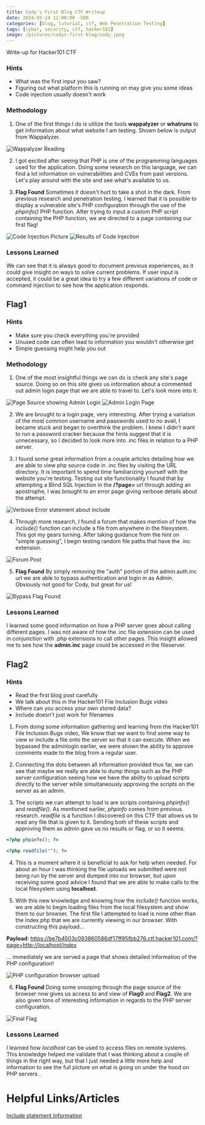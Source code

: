 ```yaml
---
title: Cody's First Blog CTF Writeup
date: 2024-05-24 12:00:00 -500
categories: [blog, tutorial, ctf, Web Penetration Testing]
tags: [cyber, security, ctf, hacker101]
image: /pictures/codys-first-blog/cody.jpeg
---
```


Write-up for Hacker101 CTF


### Hints


- What was the first input you saw?
- Figuring out what platform this is running on may give you some ideas
- Code injection usually doesn't work


### Methodology


1. One of the first things I do is utilize the tools **wappalyzer** or **whatruns** to get information about what website I am testing. Shown below is output from Wappalyzer.


![Wappalyzer Reading](/pictures/codys-first-blog/Wappalzyer-reading.PNG)


2. I got excited after seeing that PHP is one of the programming languages used for the application. Doing some research on this language, we can find a lot information on vulnerabilities and CVEs from past versions. Let's play around with the site and see what's available to us.


3. **Flag Found** Sometimes it doesn't hurt to take a shot in the dark. From previous research and penetration testing, I learned that it is possible to display a vulnerable site's PHP configuration through the use of the *phpinfo()* PHP function. After trying to input a custom PHP script containing the PHP function, we are directed to a page containing our first flag!


![Code Injection Picture](/pictures/codys-first-blog/Code-injection-picture.PNG)
![Results of Code Injection](/pictures/codys-first-blog/code-injection-results.PNG)


### Lessons Learned


We can see that it is always good to document previous experiences, as it could give insight on ways to solve current problems. If user input is accepted, it could be a great idea to try a few different variations of code or command injection to see how the application responds.




## Flag1


### Hints


- Make sure you check everything you're provided
- Unused code can often lead to information you wouldn't otherwise get
- Simple guessing might help you out


### Methodology


1. One of the most insightful things we can do is check any site's page source. Doing so on this site gives us information about a commented out admin login page that we are able to travel to. Let's look more into it.


![Page Source showing Admin Login](/pictures/codys-first-blog/admin-login-excluded.PNG)
![Admin Login Page](/pictures/codys-first-blog/admin-login.PNG)


2. We are brought to a login page, very interesting. After trying a variation of the most common username and passwords used to no avail, I became stuck and began to overthink the problem. I knew I didn't want to run a password cracker because the hints suggest that it is unnecessary, so I decided to look more into .inc files in relation to a PHP server.


3. I found some great information from a couple articles detailing how we are able to view php source code in .inc files by visiting the URL directory.
It is important to spend time familiarizing yourself with the website you're testing. Testing out site functionality I found that by attempting a Blind SQL Injection in the **/?page=** url through adding an apostrophe, I was brought to an error page giving verbose details about the attempt.


![Verbose Error statement about include](/pictures/codys-first-blog/error-statement.PNG)


4. Through more research, I found a forum that makes mention of how the *include()* function can include a file from anywhere in the filesystem. This got my gears turning. After taking guidance from the hint on "simple guessing", I begin testing random file paths that have the .inc extension.


![Forum Post](/pictures/codys-first-blog/forum-post.PNG)


5. **Flag Found** By simply removing the "auth" portion of the admin.auth.inc url we are able to bypass authentication and login in as Admin. Obviously not good for Cody, but great for us!


![Bypass Flag Found](/pictures/codys-first-blog/admin-flag.PNG)


### Lessons Learned


I learned some good information on how a PHP server goes about calling different pages. I was not aware of how the .inc file extension can be used in conjunction with .php extensions to call other pages. This insight allowed me to see how the **admin.inc** page could be accessed in the fileserver.


## Flag2


### Hints


- Read the first blog post carefully
- We talk about this in the Hacker101 File Inclusion Bugs video
- Where can you access your own stored data?
- Include doesn't just work for filenames




1. From doing some information gathering and learning from the Hacker101 File Inclusion Bugs video, We know that we want to find some way to view or include a file onto the server so that it can execute. When we bypassed the adminlogin earlier, we were shown the ability to approve comments made to the blog from a regular user.


2. Connecting the dots between all information provided thus far, we can see that maybe we really are able to dump things such as the PHP server configuration seeing how we have the ability to upload scripts directly to the server while simultaneously approving the scripts on the server as an admin.


3. The scripts we can attempt to load is are scripts containing *phpinfo()* and *readfile()*. As mentioned earlier, *phpinfo* comes from previous research. *readfile* is a function I discovered on this CTF that allows us to read any file that is given to it. Sending both of these scripts and approving them as admin gave us no results or flag, or so it seems.

```php
<?php phpinfo(); ?>

```
```php
<?php readfile(""); ?>
```


4. This is a moment where it is beneficial to ask for help when needed. For about an hour I was thinking the file uploads we submitted were not being run by the server and dumped into our browser, but upon receiving some good advice I found that we are able to make calls to the local filesystem using **localhost**.


5. With this new knowledge and knowing how the *include()* function works, we are able to begin loading files from the local filesystem and show them to our browser. The first file I attempted to load is none other than the index.php that we are currently viewing in our browser. With constructing this payload...


**Payload**: https://be7b4503c093860586df17ff95fbb276.ctf.hacker101.com/?page=http://localhost/index




... immediately we are served a page that shows detailed information of the PHP configuration!


![PHP configuration browser upload](/pictures/codys-first-blog/php-info.PNG)


6. **Flag Found** Doing some snooping through the page source of the browser now gives us access to and view of **Flag0** and **Flag2**. We are also given tons of interesting information in regards to the PHP server configuration.


![Final Flag](/pictures/codys-first-blog/source-php-info.PNG)


### Lessons Learned


I learned how *localhost* can be used to access files on remote systems. This knowledge helped me validate that I was thinking about a couple of things in the right way, but that I just needed a little more help and information to see the full picture on what is going on under the hood on PHP servers .










# Helpful Links/Articles


[Include statement Information](https://www.tek-tips.com/viewthread.cfm?qid=414405)

